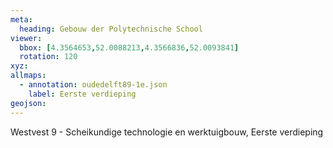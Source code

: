 ```yaml
---
meta: 
  heading: Gebouw der Polytechnische School
viewer:
  bbox: [4.3564653,52.0088213,4.3566836,52.0093841]
  rotation: 120
xyz:
allmaps: 
  - annotation: oudedelft89-1e.json
    label: Eerste verdieping
geojson:
---
```

Westvest 9 - Scheikundige technologie en werktuigbouw, Eerste verdieping